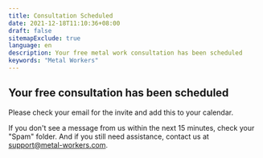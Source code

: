 ```yaml
---
title: Consultation Scheduled
date: 2021-12-18T11:10:36+08:00
draft: false
sitemapExclude: true
language: en
description: Your free metal work consultation has been scheduled
keywords: "Metal Workers"
---
```


## Your free consultation has been scheduled

Please check your email for the invite and add this to your calendar.

If you don't see a message from us within the next 15 minutes, check your "Spam" folder. And if you still need assistance, contact us at support@metal-workers.com.


